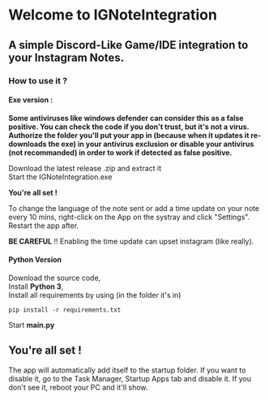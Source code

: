 # Welcome to IGNoteIntegration
## A simple Discord-Like Game/IDE integration to your Instagram Notes.

### How to use it ?
#### Exe version :

**Some antiviruses like windows defender can consider this as a false positive. You can check the code if you don't 
trust, but it's not a virus. Authorize the folder you'll put your app in (because when it updates it re-downloads the exe) in 
your antivirus exclusion or disable your antivirus (not recommanded) in order to work if detected as false positive.**  
  
Download the latest release .zip and extract it  
Start the IGNoteIntegration.exe  
  
**You're all set !**  
  
To change the language of the note sent or add a time update on your note every 10 mins, right-click on the App on the systray and click "Settings". Restart the app after.  
  
**BE CAREFUL** !! Enabling the time update can upset instagram (like really).
  
#### Python Version  
 
Download the source code,  
Install **Python 3**,  
Install all requirements by using (in the folder it's in)
```
pip install -r requirements.txt
```  
Start **main.py**
  
## You're all set !  
The app will automatically add itself to the startup folder. If you want to disable it, go to the Task Manager, Startup 
Apps tab and disable it. If you don't see it, reboot your PC and it'll show.
